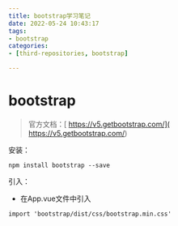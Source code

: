 ```yaml
---
title: bootstrap学习笔记
date: 2022-05-24 10:43:17
tags:
- bootstrap
categories:
- [third-repositories, bootstrap]

---
```




#  bootstrap

> 官方文档：[ https://v5.getbootstrap.com/]( https://v5.getbootstrap.com/)

安装：

```
npm install bootstrap --save
```

引入：

* 在App.vue文件中引入

```vue
import 'bootstrap/dist/css/bootstrap.min.css'
```

